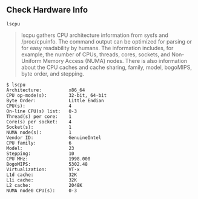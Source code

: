 ## Check Hardware Info
`lscpu`

> lscpu  gathers  CPU  architecture information from sysfs and /proc/cpuinfo.  The command output can be optimized for parsing or for easy readability by humans.  The information includes, for example,  the  number  of  CPUs,  threads, cores, sockets, and Non-Uniform Memory Access (NUMA) nodes.  There is also information about the  CPU  caches  and  cache  sharing,  family,  model, bogoMIPS, byte order, and stepping.
```
$ lscpu
Architecture:          x86_64
CPU op-mode(s):        32-bit, 64-bit
Byte Order:            Little Endian
CPU(s):                4
On-line CPU(s) list:   0-3
Thread(s) per core:    1
Core(s) per socket:    4
Socket(s):             1
NUMA node(s):          1
Vendor ID:             GenuineIntel
CPU family:            6
Model:                 23
Stepping:              10
CPU MHz:               1998.000
BogoMIPS:              5302.48
Virtualization:        VT-x
L1d cache:             32K
L1i cache:             32K
L2 cache:              2048K
NUMA node0 CPU(s):     0-3
```

